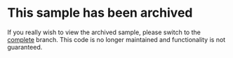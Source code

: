 # This sample has been archived

If you really wish to view the archived sample, please switch to the [complete](https://github.com/AzureADQuickStarts/NativeClient-MultiTarget-Cordova/tree/complete) branch. This code is no longer maintained and functionality is not guaranteed.
